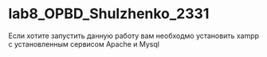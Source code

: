 # lab8_OPBD_Shulzhenko_2331
Если хотите запустить данную работу вам необходмо установить xampp с установленным сервисом Apache и Mysql
